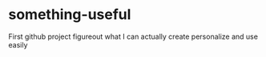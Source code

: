 # something-useful
First github project figureout what I can actually create personalize and use  easily
